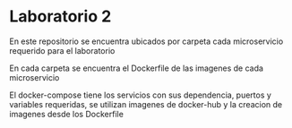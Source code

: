 # Laboratorio 2

En este repositorio se encuentra ubicados por carpeta cada microservicio requerido para el laboratorio

En cada carpeta se encuentra el Dockerfile de las imagenes de cada microservicio

El docker-compose tiene los servicios con sus dependencia, puertos y variables requeridas, se utilizan imagenes de docker-hub y la creacion de imagenes desde los Dockerfile
